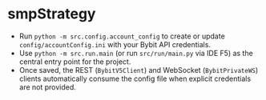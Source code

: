 # smpStrategy

- Run `python -m src.config.account_config` to create or update `config/accountConfig.ini` with your Bybit API credentials.
- Use `python -m src.run.main` (or run `src/run/main.py` via IDE F5) as the central entry point for the project.
- Once saved, the REST (`BybitV5Client`) and WebSocket (`BybitPrivateWS`) clients automatically consume the config file when explicit credentials are not provided.

